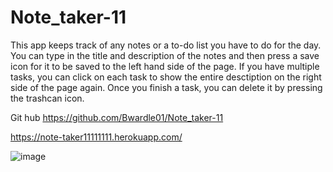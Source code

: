 # Note_taker-11
This app keeps track of any notes or a to-do list you have to do for the day. You can type in the title and description of the notes and then press a save icon for it to be saved to the left hand side of the page.
If you have multiple tasks, you can click on each task to show the entire desctiption on the right side of the page again. Once you finish a task, you can delete it by pressing the trashcan icon.


Git hub
https://github.com/Bwardle01/Note_taker-11

https://note-taker11111111.herokuapp.com/

![image](https://user-images.githubusercontent.com/117225502/221376849-13803f48-3d95-47eb-8ca4-ad616694846f.png)